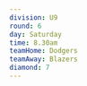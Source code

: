 ```yaml
---
division: U9
round: 6
day: Saturday
time: 8.30am
teamHome: Dodgers
teamAway: Blazers
diamond: 7
---
```

